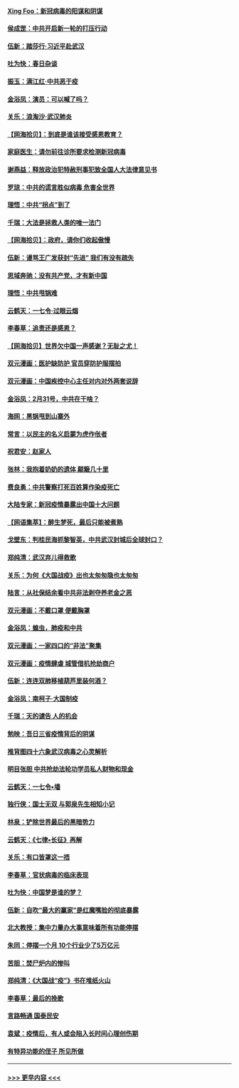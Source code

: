 #### [Xing Foo：新冠病毒的阳谋和阴谋](../pages/nsc993/n11936086.md?t=03130531) 
#### [侯成罡：中共开启新一轮的打压行动](../pages/nsc993/n11935730.md?t=03130531) 
#### [伍新：踏莎行‧习近平赴武汉](../pages/nsc993/n11935157.md?t=03130531) 
#### [吐为快：春日杂谈](../pages/nsc993/n11934776.md?t=03130531) 
#### [振玉：满江红‧中共恶于疫](../pages/nsc993/n11934647.md?t=03130531) 
#### [金浴凤：演员：可以喊了吗？](../pages/nsc993/n11934602.md?t=03130531) 
#### [关乐：浪淘沙·武汉肺炎](../pages/nsc993/n11931792.md?t=03130531) 
#### [【网海拾贝】：到底是谁该接受感恩教育？](../pages/nsc993/n11931552.md?t=03130531) 
#### [家庭医生：请勿前往诊所要求检测新冠病毒](../pages/nsc993/n11929190.md?t=03130531) 
#### [谢燕益：释放政治犯特赦刑事犯致全国人大法律意见书](../pages/nsc993/n11928978.md?t=03130531) 
#### [罗琼：中共的谎言胜似病毒 危害全世界](../pages/nsc993/n11922636.md?t=03130531) 
#### [理悟：中共“拐点”到了](../pages/nsc993/n11928496.md?t=03130531) 
#### [千瑞：大法是拯救人类的唯一法门](../pages/nsc993/n11927637.md?t=03130531) 
#### [【网海拾贝】：政府，请你们收起傲慢](../pages/nsc993/n11926932.md?t=03130531) 
#### [伍新：谩骂王广发获封“先进” 我们有没有疏失](../pages/nsc993/n11926101.md?t=03130531) 
#### [思域奔驰：没有共产党，才有新中国](../pages/nsc993/n11926058.md?t=03130531) 
#### [理悟：中共甩锅难](../pages/nsc993/n11925355.md?t=03130531) 
#### [云鹤天：一七令·过眼云烟](../pages/nsc993/n11925284.md?t=03130531) 
#### [李春草：追责还是感恩？](../pages/nsc993/n11925274.md?t=03130531) 
#### [【网海拾贝】世界欠中国一声感谢？无耻之尤！](../pages/nsc993/n11925239.md?t=03130531) 
#### [双元漫画：医护缺防护 官员穿防护服摆拍](../pages/nsc993/n11923899.md?t=03130531) 
#### [双元漫画：中国疾控中心主任对内对外两套说辞](../pages/nsc993/n11921994.md?t=03130531) 
#### [金浴凤：2月31号，中共在干啥？](../pages/nsc993/n11922706.md?t=03130531) 
#### [海网：黑锅甩到山寨外](../pages/nsc993/n11922688.md?t=03130531) 
#### [常言：以民主的名义启蒙为虎作伥者](../pages/nsc993/n11922217.md?t=03130531) 
#### [祝君安：赵家人](../pages/nsc993/n11922209.md?t=03130531) 
#### [张林：我抱着奶奶的遗体 颠簸几十里](../pages/nsc993/n11920945.md?t=03130531) 
#### [费良勇：中共警察打死百姓算作染疫死亡](../pages/nsc993/n11919264.md?t=03130531) 
#### [大陆专家：新冠疫情暴露出中国十大问题](../pages/nsc993/n11919187.md?t=03130531) 
#### [【网语集萃】：醉生梦死，最后只能被煮熟](../pages/nsc993/n11918994.md?t=03130531) 
#### [戈壁东：判桂民海抓黎智英，中共武汉封城后全球封口？](../pages/nsc993/n11917982.md?t=03130531) 
#### [郑纯清：武汉弃儿得救歌](../pages/nsc993/n11917881.md?t=03130531) 
#### [关乐：为何《大国战疫》出也太匆匆隐也太匆匆](../pages/nsc993/n11917792.md?t=03130531) 
#### [陆言：从社保结余看中共非法剥夺养老金之恶](../pages/nsc993/n11917084.md?t=03130531) 
#### [双元漫画：不戴口罩 便戴胸罩](../pages/nsc993/n11916447.md?t=03130531) 
#### [金浴凤：蝗虫，肺疫和中共](../pages/nsc993/n11916904.md?t=03130531) 
#### [双元漫画：一家四口的“非法”聚集](../pages/nsc993/n11916378.md?t=03130531) 
#### [双元漫画：疫情肆虐 城管借机抢劫商户](../pages/nsc993/n11916310.md?t=03130531) 
#### [伍新：连连双肺移植葫芦里装何酒？](../pages/nsc993/n11913667.md?t=03130531) 
#### [金浴凤：南柯子·大国制疫](../pages/nsc993/n11913657.md?t=03130531) 
#### [千瑞：天的谴告  人的机会](../pages/nsc993/n11913309.md?t=03130531) 
#### [勉映：吾日三省疫情背后的阴谋](../pages/nsc993/n11913079.md?t=03130531) 
#### [推背图四十六象武汉病毒之心灵解析](../pages/nsc993/n11911761.md?t=03130531) 
#### [明目张胆 中共抢劫法轮功学员私人财物和现金](../pages/nsc993/n11910262.md?t=03130531) 
#### [云鹤天：一七令▪墙](../pages/nsc993/n11910627.md?t=03130531) 
#### [独行侠：国士无双 与郭泉先生相知小记](../pages/nsc993/n11910613.md?t=03130531) 
#### [林泉：铲除世界最后的黑暗势力](../pages/nsc993/n11909320.md?t=03130531) 
#### [云鹤天：《七律▪长征》再解](../pages/nsc993/n11909327.md?t=03130531) 
#### [关乐：有口皆罩这一捂](../pages/nsc993/n11908393.md?t=03130531) 
#### [李春草：官状病毒的临床表现](../pages/nsc993/n11908339.md?t=03130531) 
#### [吐为快：中国梦是谁的梦？](../pages/nsc993/n11906564.md?t=03130531) 
#### [伍新：自吹“最大的赢家”是红魔嘴脸的彻底暴露](../pages/nsc993/n11906407.md?t=03130531) 
#### [北大教授：集中力量办大事意味着所有功能停摆](../pages/nsc993/n11904800.md?t=03130531) 
#### [朱同：停摆一个月 10个行业少了5万亿元](../pages/nsc993/n11904498.md?t=03130531) 
#### [苦胆：焚尸炉内的惨叫](../pages/nsc993/n11904479.md?t=03130531) 
#### [郑纯清：《大国战“疫”》书在堆纸火山](../pages/nsc993/n11904450.md?t=03130531) 
#### [李春草：最后的挽歌](../pages/nsc993/n11904441.md?t=03130531) 
#### [言路畅通 国泰民安](../pages/nsc993/n11904222.md?t=03130531) 
#### [袁斌：疫情后，有人或会陷入长时间心理创伤期](../pages/nsc993/n11901514.md?t=03130531) 
#### [有特异功能的侄子 所见所做](../pages/nsc993/n11901154.md?t=03130531) 

----
#### [ >>> 更早内容 <<< ](../indexes/nsc993-earlier.md)

